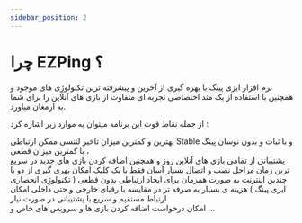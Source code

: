 ```yaml
---
sidebar_position: 2
---
```

# چرا EZPing ؟

نرم افزار ایزی پینگ با بهره گیری از آخرین و پیشرفته ترین تکنولوژِی های موجود و همچنین با استفاده از یک متد اختصاصی تجربه ای متفاوت از بازی های آنلاین را برای شما به ارمغان میاورد.

از جمله نقاط قوت این برنامه میتوان به موارد زیر اشاره کرد : 

بهترین و کمترین میزان تاخیر لتنسی ممکن
ارتباطی Stable و با ثبات و بدون نوسان پینگ ، با کمترین میزان قطعی    
پشتیبانی از تمامی بازی های آنلاین روز و همچنین اضافه کردن بازی های جدید در سریع ترین زمان
مراحل نصب و اتصال بسیار آسان فقط با یک کلیک
امکان بهری گیری از دو یا چندین اینترنت به صورت همزمان برای ایجاد ارتباطی بدون قطعی ( تکنولوژِی انحصاری ایزی پینگ ) 
هزینه ی بسیار به صرفه تر در مقایسه با رقبای خارجی و حتی داخلی
امکان ارتباط مستقیم و سریع با پشتیبانی در صورت نیاز  
امکان درخواست اضافه کردن بازی ها و سرویس های خاص 
و ...



